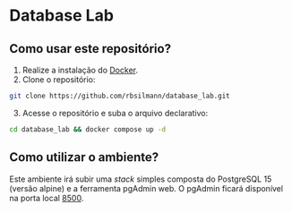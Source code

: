 # Database Lab

## Como usar este repositório?

1. Realize a instalação do [Docker](https://docs.docker.com/engine/install/).
2. Clone o repositório:
```bash
git clone https://github.com/rbsilmann/database_lab.git
```
3. Acesse o repositório e suba o arquivo declarativo:
```bash
cd database_lab && docker compose up -d
```

## Como utilizar o ambiente?
Este ambiente irá subir uma <i>stack</i> simples composta do PostgreSQL 15 (versão alpine) e a ferramenta pgAdmin web.
O pgAdmin ficará disponível na porta local [8500](http://localhost:8500/).